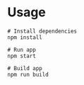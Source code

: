 # Usage

```
# Install dependencies
npm install
```

```
# Run app
npm start
```

```
# Build app
npm run build
```
